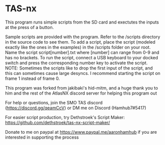 # TAS-nx

This program runs simple scripts from the SD card and exectutes the inputs at the press of a button.

Sample scripts are provided with the program. Refer to the /scripts directory in the source code to see them.
To add a script, place the script (modeled exactly like the ones in the examples) in the /scripts folder on your root. Name the script script[number].txt where [number] can range from 0-9 and has no brackets.
To run the script, connect a USB keyboard to your docked switch and press the corresponding number key to activate the script.
NOTE: Sometimes the scripts like to drop the first input of the script, and this can sometimes cause large desyncs. I recommend starting the script on frame 1 instead of frame 0.

This program was forked from jakibaki's hid-mitm, and a huge thank you to him and the rest of the AtlasNX discord server for helping this program out

For help or questions, join the SMO TAS discord (https://discord.gg/qeamCcV) or DM me on Discord (Hamhub7#5417)

For easier script production, try Dethstroek's Script Maker: https://github.com/dethstroek/tas-nx-script-maker/

Donate to me on paypal at https://www.paypal.me/aaronhamhub if you are interested in supporting the process
